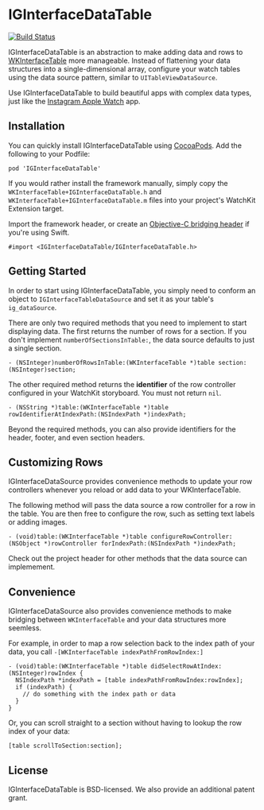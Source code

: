 # IGInterfaceDataTable

[![Build Status](https://travis-ci.org/Instagram/IGInterfaceDataTable.svg)](https://travis-ci.org/Instagram/IGInterfaceDataTable)

IGInterfaceDataTable is an abstraction to make adding data and rows to [WKInterfaceTable](https://developer.apple.com/library/prerelease/ios/documentation/WatchKit/Reference/WKInterfaceTable_class/index.html) more manageable. Instead of flattening your data structures into a single-dimensional array, configure your watch tables using the data source pattern, similar to `UITableViewDataSource`.

Use IGInterfaceDataTable to build beautiful apps with complex data types, just like the [Instagram Apple Watch](http://www.apple.com/watch/app-store-apps/#instagram) app.

## Installation

You can quickly install IGInterfaceDataTable using [CocoaPods](http://cocoapods.org). Add the following to your Podfile:

```
pod 'IGInterfaceDataTable'
```

If you would rather install the framework manually, simply copy the `WKInterfaceTable+IGInterfaceDataTable.h` and `WKInterfaceTable+IGInterfaceDataTable.m` files into your project's WatchKit Extension target.

Import the framework header, or create an [Objective-C bridging header](https://developer.apple.com/library/ios/documentation/Swift/Conceptual/BuildingCocoaApps/MixandMatch.html) if you're using Swift.

```
#import <IGInterfaceDataTable/IGInterfaceDataTable.h>
```

## Getting Started

In order to start using IGInterfaceDataTable, you simply need to conform an object to `IGInterfaceTableDataSource` and set it as your table's `ig_dataSource`.

There are only two required methods that you need to implement to start displaying data. The first returns the number of rows for a section. If you don't implement `numberOfSectionsInTable:`, the data source defaults to just a single section.

```
- (NSInteger)numberOfRowsInTable:(WKInterfaceTable *)table section:(NSInteger)section;
```

The other required method returns the **identifier** of the row controller configured in your WatchKit storyboard. You must not return `nil`.

```
- (NSString *)table:(WKInterfaceTable *)table rowIdentifierAtIndexPath:(NSIndexPath *)indexPath;
```

Beyond the required methods, you can also provide identifiers for the header, footer, and even section headers.

## Customizing Rows

IGInterfaceDataSource provides convenience methods to update your row controllers whenever you reload or add data to your WKInterfaceTable.

The following method will pass the data source a row controller for a row in the table. You are then free to configure the row, such as setting text labels or adding images.

```
- (void)table:(WKInterfaceTable *)table configureRowController:(NSObject *)rowController forIndexPath:(NSIndexPath *)indexPath;
```

Check out the project header for other methods that the data source can implemement.

## Convenience

IGInterfaceDataSource also provides convenience methods to make bridging between `WKInterfaceTable` and your data structures more seemless.

For example, in order to map a row selection back to the index path of your data, you call `-[WKInterfaceTable indexPathFromRowIndex:]`

```
- (void)table:(WKInterfaceTable *)table didSelectRowAtIndex:(NSInteger)rowIndex {
  NSIndexPath *indexPath = [table indexPathFromRowIndex:rowIndex];
  if (indexPath) {
    // do something with the index path or data
  }
}
```

Or, you can scroll straight to a section without having to lookup the row index of your data:

```
[table scrollToSection:section];
```

## License
IGInterfaceDataTable is BSD-licensed. We also provide an additional patent grant.